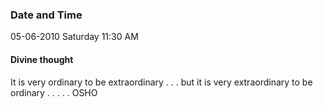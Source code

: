 ### Date and Time

05-06-2010 Saturday 11:30 AM

#### Divine thought

It is very ordinary to be extraordinary . . . but it is very extraordinary to be ordinary . . . . . OSHO
